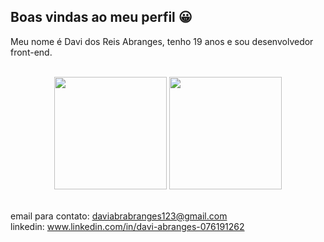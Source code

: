 ## Boas vindas ao meu perfil 😀
Meu nome é Davi dos Reis Abranges, tenho 19 anos e sou desenvolvedor front-end.



<br>

<!-- GITHUB STATUS -->
<div align="center">
  <img height="180em" src="https://github-readme-stats.vercel.app/api?username=DaviAbranges&show_icons=true&theme=dark&include_all_commits=true&count_private=true"/>
  <img height="180em" src="https://github-readme-stats.vercel.app/api/top-langs/?username=DaviAbranges&layout=compact&langs_count=10&theme=dark"/>

  <!-- TEMAS: dark, radical, merko, gruvbox, tokyonight, onedark, cobalt, synthwave, highcontrast, dracula -->
</div>

<br>

email para contato: daviabrabranges123@gmail.com 
<br>
linkedin: www.linkedin.com/in/davi-abranges-076191262
